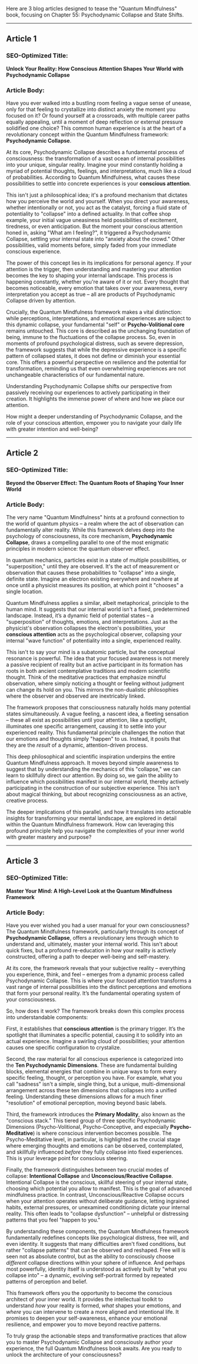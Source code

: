 Here are 3 blog articles designed to tease the "Quantum Mindfulness" book, focusing on Chapter 55: Psychodynamic Collapse and State Shifts.

---

## Article 1

### SEO-Optimized Title:
**Unlock Your Reality: How Conscious Attention Shapes Your World with Psychodynamic Collapse**

### Article Body:

Have you ever walked into a bustling room feeling a vague sense of unease, only for that feeling to crystallize into distinct anxiety the moment you focused on it? Or found yourself at a crossroads, with multiple career paths equally appealing, until a moment of deep reflection or external pressure solidified one choice? This common human experience is at the heart of a revolutionary concept within the Quantum Mindfulness framework: **Psychodynamic Collapse**.

At its core, Psychodynamic Collapse describes a fundamental process of consciousness: the transformation of a vast ocean of internal possibilities into your unique, singular reality. Imagine your mind constantly holding a myriad of potential thoughts, feelings, and interpretations, much like a cloud of probabilities. According to Quantum Mindfulness, what causes these possibilities to settle into concrete experiences is your **conscious attention**.

This isn't just a philosophical idea; it's a profound mechanism that dictates how you perceive the world and yourself. When you direct your awareness, whether intentionally or not, you act as the catalyst, forcing a fluid state of potentiality to "collapse" into a defined actuality. In that coffee shop example, your initial vague uneasiness held possibilities of excitement, tiredness, or even anticipation. But the moment your conscious attention honed in, asking "What am I feeling?", it triggered a Psychodynamic Collapse, settling your internal state into "anxiety about the crowd." Other possibilities, valid moments before, simply faded from your immediate conscious experience.

The power of this concept lies in its implications for personal agency. If your attention is the trigger, then understanding and mastering your attention becomes the key to shaping your internal landscape. This process is happening constantly, whether you're aware of it or not. Every thought that becomes noticeable, every emotion that takes over your awareness, every interpretation you accept as true – all are products of Psychodynamic Collapse driven by attention.

Crucially, the Quantum Mindfulness framework makes a vital distinction: while perceptions, interpretations, and emotional experiences are subject to this dynamic collapse, your fundamental "self" or **Psycho-Volitional core** remains untouched. This core is described as the unchanging foundation of being, immune to the fluctuations of the collapse process. So, even in moments of profound psychological distress, such as severe depression, the framework suggests that while the depressive experience is a specific pattern of collapsed states, it does not define or diminish your essential core. This offers a powerful perspective on resilience and the potential for transformation, reminding us that even overwhelming experiences are not unchangeable characteristics of our fundamental nature.

Understanding Psychodynamic Collapse shifts our perspective from passively receiving our experiences to actively participating in their creation. It highlights the immense power of where and how we place our attention.

How might a deeper understanding of Psychodynamic Collapse, and the role of your conscious attention, empower you to navigate your daily life with greater intention and well-being?

---

## Article 2

### SEO-Optimized Title:
**Beyond the Observer Effect: The Quantum Roots of Shaping Your Inner World**

### Article Body:

The very name "Quantum Mindfulness" hints at a profound connection to the world of quantum physics – a realm where the act of observation can fundamentally alter reality. While this framework delves deep into the psychology of consciousness, its core mechanism, **Psychodynamic Collapse**, draws a compelling parallel to one of the most enigmatic principles in modern science: the quantum observer effect.

In quantum mechanics, particles exist in a state of multiple possibilities, or "superposition," until they are observed. It's the act of measurement or observation that causes these probabilities to "collapse" into a single, definite state. Imagine an electron existing everywhere and nowhere at once until a physicist measures its position, at which point it "chooses" a single location.

Quantum Mindfulness applies a similar, albeit metaphorical, principle to the human mind. It suggests that our internal world isn't a fixed, predetermined landscape. Instead, it’s a dynamic field of potential states – a "superposition" of thoughts, emotions, and interpretations. Just as the physicist's observation collapses the electron's possibilities, your **conscious attention** acts as the psychological observer, collapsing your internal "wave function" of potentiality into a single, experienced reality.

This isn't to say your mind is a subatomic particle, but the conceptual resonance is powerful. The idea that your focused awareness is not merely a passive recipient of reality but an active participant in its formation has roots in both ancient contemplative traditions and modern scientific thought. Think of the meditative practices that emphasize mindful observation, where simply noticing a thought or feeling without judgment can change its hold on you. This mirrors the non-dualistic philosophies where the observer and observed are inextricably linked.

The framework proposes that consciousness naturally holds many potential states simultaneously. A vague feeling, a nascent idea, a fleeting sensation – these all exist as possibilities until your attention, like a spotlight, illuminates one specific arrangement, causing it to settle into your experienced reality. This fundamental principle challenges the notion that our emotions and thoughts simply "happen" to us. Instead, it posits that they are the *result* of a dynamic, attention-driven process.

This deep philosophical and scientific inspiration underpins the entire Quantum Mindfulness approach. It moves beyond simple awareness to suggest that by understanding the mechanics of this "collapse," we can learn to skillfully direct our attention. By doing so, we gain the ability to influence which possibilities manifest in our internal world, thereby actively participating in the construction of our subjective experience. This isn't about magical thinking, but about recognizing consciousness as an active, creative process.

The deeper implications of this parallel, and how it translates into actionable insights for transforming your mental landscape, are explored in detail within the Quantum Mindfulness framework. How can leveraging this profound principle help you navigate the complexities of your inner world with greater mastery and purpose?

---

## Article 3

### SEO-Optimized Title:
**Master Your Mind: A High-Level Look at the Quantum Mindfulness Framework**

### Article Body:

Have you ever wished you had a user manual for your own consciousness? The Quantum Mindfulness framework, particularly through its concept of **Psychodynamic Collapse**, offers a revolutionary lens through which to understand and, ultimately, master your internal world. This isn't about quick fixes, but a profound re-education in how your reality is actively constructed, offering a path to deeper well-being and self-mastery.

At its core, the framework reveals that your subjective reality – everything you experience, think, and feel – emerges from a dynamic process called Psychodynamic Collapse. This is where your focused attention transforms a vast range of internal possibilities into the distinct perceptions and emotions that form your personal reality. It’s the fundamental operating system of your consciousness.

So, how does it work? The framework breaks down this complex process into understandable components:

First, it establishes that **conscious attention** is the primary trigger. It’s the spotlight that illuminates a specific potential, causing it to solidify into an actual experience. Imagine a swirling cloud of possibilities; your attention causes one specific configuration to crystalize.

Second, the raw material for all conscious experience is categorized into the **Ten Psychodynamic Dimensions**. These are fundamental building blocks, elemental energies that combine in unique ways to form every specific feeling, thought, or perception you have. For example, what you call "sadness" isn't a simple, single thing, but a unique, multi-dimensional arrangement across these ten dimensions that collapses into a unified feeling. Understanding these dimensions allows for a much finer "resolution" of emotional perception, moving beyond basic labels.

Third, the framework introduces the **Primary Modality**, also known as the "conscious stack." This tiered group of three specific Psychodynamic Dimensions (Psycho-Volitional, Psycho-Conceptive, and especially **Psycho-Meditative**) is where conscious intervention becomes possible. The Psycho-Meditative level, in particular, is highlighted as the crucial stage where emerging thoughts and emotions can be observed, contemplated, and skillfully influenced *before* they fully collapse into fixed experiences. This is your leverage point for conscious steering.

Finally, the framework distinguishes between two crucial modes of collapse: **Intentional Collapse** and **Unconscious/Reactive Collapse**. Intentional Collapse is the conscious, skillful steering of your internal state, choosing which potential you allow to manifest. This is the goal of advanced mindfulness practice. In contrast, Unconscious/Reactive Collapse occurs when your attention operates without deliberate guidance, letting ingrained habits, external pressures, or unexamined conditioning dictate your internal reality. This often leads to "collapse dysfunction" – unhelpful or distressing patterns that you feel "happen to you."

By understanding these components, the Quantum Mindfulness framework fundamentally redefines concepts like psychological distress, free will, and even identity. It suggests that many difficulties aren't fixed conditions, but rather "collapse patterns" that can be observed and reshaped. Free will is seen not as absolute control, but as the ability to consciously choose *different* collapse directions within your sphere of influence. And perhaps most powerfully, identity itself is understood as actively built by "what you collapse into" – a dynamic, evolving self-portrait formed by repeated patterns of perception and belief.

This framework offers you the opportunity to become the conscious architect of your inner world. It provides the intellectual toolkit to understand *how* your reality is formed, *what* shapes your emotions, and *where* you can intervene to create a more aligned and intentional life. It promises to deepen your self-awareness, enhance your emotional resilience, and empower you to move beyond reactive patterns.

To truly grasp the actionable steps and transformative practices that allow you to master Psychodynamic Collapse and consciously author your experience, the full Quantum Mindfulness book awaits. Are you ready to unlock the architecture of your consciousness?